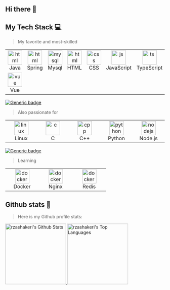 ## Hi there 👋


## My Tech Stack 💻
> My favorite and most-skilled

<table>
  <tr>
    <td align="center" width="90">
      <a href="#my-tech-stack-">
        <img src="https://skillicons.dev/icons?i=java" alt="html" width="45" height="45" />
      </a>
      <br/> Java
    </td>
      <td align="center" width="90">
      <a href="#my-tech-stack-">
        <img src="https://skillicons.dev/icons?i=spring" alt="html" width="45" height="45" />
      </a>
      <br/> Spring
    </td>
      <td align="center" width="90">
      <a href="#my-tech-stack-">
        <img src="https://skillicons.dev/icons?i=mysql" alt="mysql" width="45" height="45" />
      </a>
      <br/> Mysql
    </td>
    <td align="center" width="90">
      <a href="#my-tech-stack-">
        <img src="https://skillicons.dev/icons?i=html" alt="html" width="45" height="45" />
      </a>
      <br/> HTML
    </td>
    <td align="center" width="90">
      <a href="#my-tech-stack-">
        <img src="https://skillicons.dev/icons?i=css" alt="css" width="45" height="45" />
      </a>
      <br/> CSS
    </td>
    <td align="center" width="90">
      <a href="#my-tech-stack-">
        <img src="https://skillicons.dev/icons?i=js" alt="js" width="45" height="45" />
      </a>
      <br/> JavaScript
    </td>
    <td align="center" width="90">
      <a href="#my-tech-stack-">
        <img src="https://skillicons.dev/icons?i=ts" alt="ts" width="45" height="45" />
      </a>
      <br/> TypeScript
    </td>
  </tr>
  <tr>
    <td align="center" width="90">
      <a href="#my-tech-stack-">
        <img src="https://skillicons.dev/icons?i=vue" alt="vue" width="45" height="45" />
      </a>
      <br/> Vue
    </td>
  </tr>
</table>


[![Generic badge](https://img.shields.io/badge/level-skilled-green.svg)](https://shields.io/)

> Also passionate for

<table>
  <tr>
    <td align="center" width="90">
      <a href="#my-tech-stack-">
        <img src="https://skillicons.dev/icons?i=linux" alt="linux" width="45" height="45" />
      </a>
      <br/> Linux
    </td>
    <td align="center" width="90">
      <a href="#my-tech-stack-">
        <img src="https://skillicons.dev/icons?i=c" alt="c" width="45" height="45" />
      </a>
      <br/> C
    </td>
    <td align="center" width="90">
      <a href="#my-tech-stack-">
        <img src="https://skillicons.dev/icons?i=cpp" alt="cpp" width="45" height="45" />
      </a>
      <br/> C++
    </td>
    <td align="center" width="90">
      <a href="#my-tech-stack-">
        <img src="https://skillicons.dev/icons?i=py" alt="python" width="45" height="45" />
      </a>
      <br/> Python
    </td>
        <td align="center" width="90">
      <a href="#my-tech-stack-">
        <img src="https://skillicons.dev/icons?i=nodejs" alt="nodejs" width="45" height="45" />
      </a>
      <br/> Node.js
    </td>
  </tr>
</table>


[![Generic badge](https://img.shields.io/badge/level-master-yellow.svg)](https://shields.io/)
> Learning

<table>
  <tr>
    <td align="center" width="90">
      <a href="#my-tech-stack-">
        <img src="https://skillicons.dev/icons?i=docker" alt="docker" width="45" height="45" />
      </a>
      <br/> Docker
    </td>
    <td align="center" width="90">
      <a href="#my-tech-stack-">
        <img src="https://skillicons.dev/icons?i=nginx" alt="docker" width="45" height="45" />
      </a>
      <br/> Nginx
    </td>
    <td align="center" width="90">
      <a href="#my-tech-stack-">
        <img src="https://skillicons.dev/icons?i=redis" alt="docker" width="45" height="45" />
      </a>
      <br/> Redis
    </td>
  </tr>
</table>

## Github stats 🚀

> Here is my Github profile stats:

<div>
  <a href="https://github.com/anuraghazra/github-readme-stats">
      <img alt="rzashakeri's Github Stats" src="https://github-readme-stats.vercel.app/api/?username=smallemon2&show_icons=true&count_private=true&theme=default&hide_border=true&bg_color=fff&title_color=00E676&icon_color=00E676" height="192px"/>
    </a>
  <a href="https://github.com/anuraghazra/github-readme-stats">
    <img alt="rzashakeri's Top Languages" src="https://github-readme-stats.vercel.app/api/top-langs/?username=smallemon2&langs_count=8&layout=compact&theme=default&hide_border=true&bg_color=fff&title_color=000&icon_color=000" height="192px"/>
  </a>
</div>
